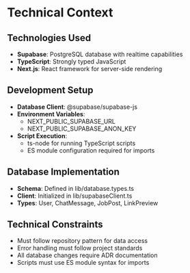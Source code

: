 # Technical Context

## Technologies Used
- **Supabase**: PostgreSQL database with realtime capabilities
- **TypeScript**: Strongly typed JavaScript
- **Next.js**: React framework for server-side rendering

## Development Setup
- **Database Client**: @supabase/supabase-js
- **Environment Variables**:
  - NEXT_PUBLIC_SUPABASE_URL
  - NEXT_PUBLIC_SUPABASE_ANON_KEY
- **Script Execution**:
  - ts-node for running TypeScript scripts
  - ES module configuration required for imports

## Database Implementation
- **Schema**: Defined in lib/database.types.ts
- **Client**: Initialized in lib/supabaseClient.ts
- **Types**: User, ChatMessage, JobPost, LinkPreview

## Technical Constraints
- Must follow repository pattern for data access
- Error handling must follow project standards
- All database changes require ADR documentation
- Scripts must use ES module syntax for imports
